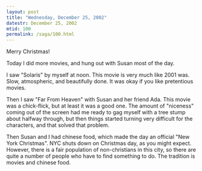 ```yaml
---
layout: post
title: "Wednesday, December 25, 2002"
datestr: December 25, 2002
mtid: 100
permalink: /saga/100.html
---
```


Merry Christmas!

Today I did more movies, and hung out with Susan most of the day.

I saw "Solaris" by myself at noon. This movie is very much like 2001
was. Slow, atmospheric, and beautifully done. It was okay if you like pretentious
movies.

Then I saw "Far From Heaven" with Susan and her friend Ada. This
movie was a chick-flick, but at least it was a good one. The amount of "niceness"
coming out of the screen had me ready to gag myself with a tree stump about
halfway through, but then things started turning very difficult for the characters,
and that solved that problem.

Then Susan and I had chinese food, which made the day an official "New
York Christmas". NYC shuts down on Christmas day, as you might expect.
However, there is a fair population of non-christians in this city, so there
are quite a number of people who have to find something to do. The tradition
is movies and chinese food.

